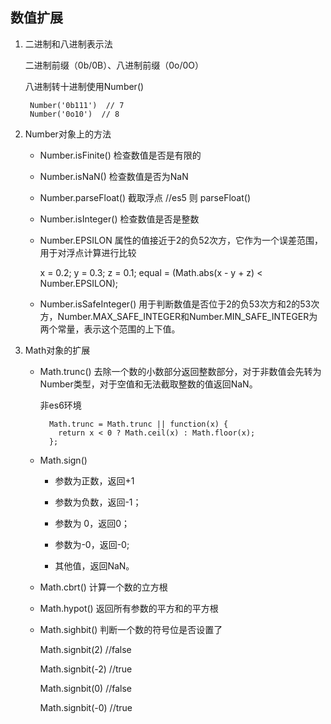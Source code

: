 ## 数值扩展

1. 二进制和八进制表示法

	二进制前缀（0b/0B）、八进制前缀（0o/0O）

	八进制转十进制使用Number()

		Number('0b111')  // 7
		Number('0o10')  // 8

1. Number对象上的方法

	- Number.isFinite() 检查数值是否是有限的

	- Number.isNaN() 检查数值是否为NaN
	
	- Number.parseFloat() 截取浮点 //es5 则 parseFloat()
	
	- Number.isInteger() 检查数值是否是整数
	
	- Number.EPSILON 属性的值接近于2的负52次方，它作为一个误差范围，用于对浮点计算进行比较

		x = 0.2;
		y = 0.3;
		z = 0.1;
		equal = (Math.abs(x - y + z) < Number.EPSILON);

	- Number.isSafeInteger()	用于判断数值是否位于2的负53次方和2的53次方，Number.MAX_SAFE_INTEGER和Number.MIN_SAFE_INTEGER为两个常量，表示这个范围的上下值。


1. Math对象的扩展

	- Math.trunc() 去除一个数的小数部分返回整数部分，对于非数值会先转为Number类型，对于空值和无法截取整数的值返回NaN。

		非es6环境
		
			Math.trunc = Math.trunc || function(x) {
			  return x < 0 ? Math.ceil(x) : Math.floor(x);
			};

	- Math.sign()
	
		- 参数为正数，返回+1
		
		- 	参数为负数，返回-1；
		 	
		- 	参数为 0，返回0；
		
		- 	参数为-0，返回-0;
		
		- 	其他值，返回NaN。

	- Math.cbrt() 计算一个数的立方根

	- Math.hypot() 返回所有参数的平方和的平方根

	- Math.sighbit() 判断一个数的符号位是否设置了

		Math.signbit(2) //false

		Math.signbit(-2) //true

		Math.signbit(0) //false

		Math.signbit(-0) //true


							


		


	

	





		


	

	













